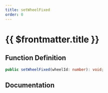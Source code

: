 ```yaml
---
title: setWheelFixed
order: 0
---
```


# {{ $frontmatter.title }}

## Function Definition

```ts
public setWheelFixed(wheelId: number): void;
```

## Documentation

<!--@include: ./parts/setWheelFixed.md-->
